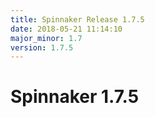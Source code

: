 ```yaml
---
title: Spinnaker Release 1.7.5
date: 2018-05-21 11:14:10
major_minor: 1.7
version: 1.7.5
---
```


# Spinnaker 1.7.5

<script src="https://gist.github.com/spinnaker-release/7e79eac4a20de7a9eaf9c620e07a9e61.js"/>
